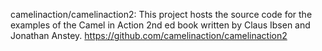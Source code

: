 

camelinaction/camelinaction2: This project hosts the source code for the examples of the Camel in Action 2nd ed book written by Claus Ibsen and Jonathan Anstey. https://github.com/camelinaction/camelinaction2

